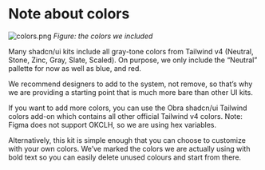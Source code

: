 # Note about colors

![colors.png](/colors.png)
_Figure: the colors we included_

Many shadcn/ui kits include all gray-tone colors from Tailwind v4 (Neutral, Stone, Zinc, Gray, Slate, Scaled). On purpose, we only include the “Neutral” pallette for now as well as blue, and red.

We recommend designers to add to the system, not remove, so that’s why we are providing a starting point that is much more bare than other UI kits.

If you want to add more colors, you can use the Obra shadcn/ui Tailwind colors add-on which contains all other official Tailwind v4 colors. Note: Figma does not support OKCLH, so we are using hex variables.

Alternatively, this kit is simple enough that you can choose to customize with your own colors. We’ve marked the colors we are actually using with bold text so you can easily delete unused colours and start from there.